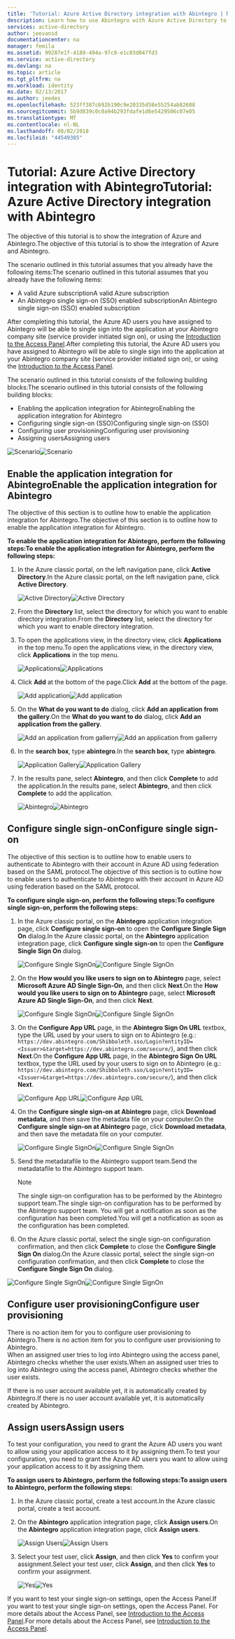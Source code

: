```yaml
---
title: 'Tutorial: Azure Active Directory integration with Abintegro | Microsoft Docs'
description: Learn how to use Abintegro with Azure Active Directory to enable single sign-on, automated provisioning, and more!
services: active-directory
author: jeevansd
documentationcenter: na
manager: femila
ms.assetid: 99287e1f-4189-494a-97c8-e1c03d047fd3
ms.service: active-directory
ms.devlang: na
ms.topic: article
ms.tgt_pltfrm: na
ms.workload: identity
ms.date: 02/13/2017
ms.author: jeedes
ms.openlocfilehash: 523ff387c692b190c9e20335d58e55254ab82688
ms.sourcegitcommit: 5b9d839c0c0a94b293fdafe1d6e5429506c07e05
ms.translationtype: MT
ms.contentlocale: nl-NL
ms.lasthandoff: 08/02/2018
ms.locfileid: "44549385"
---
```

# <a name="tutorial-azure-active-directory-integration-with-abintegro"></a><span data-ttu-id="95f36-103">Tutorial: Azure Active Directory integration with Abintegro</span><span class="sxs-lookup"><span data-stu-id="95f36-103">Tutorial: Azure Active Directory integration with Abintegro</span></span>
<span data-ttu-id="95f36-104">The objective of this tutorial is to show the integration of Azure and Abintegro.</span><span class="sxs-lookup"><span data-stu-id="95f36-104">The objective of this tutorial is to show the integration of Azure and Abintegro.</span></span>  

<span data-ttu-id="95f36-105">The scenario outlined in this tutorial assumes that you already have the following items:</span><span class="sxs-lookup"><span data-stu-id="95f36-105">The scenario outlined in this tutorial assumes that you already have the following items:</span></span>

* <span data-ttu-id="95f36-106">A valid Azure subscription</span><span class="sxs-lookup"><span data-stu-id="95f36-106">A valid Azure subscription</span></span>
* <span data-ttu-id="95f36-107">An Abintegro single sign-on (SSO) enabled subscription</span><span class="sxs-lookup"><span data-stu-id="95f36-107">An Abintegro single sign-on (SSO) enabled subscription</span></span>

<span data-ttu-id="95f36-108">After completing this tutorial, the Azure AD users you have assigned to Abintegro will be able to single sign into the application at your Abintegro company site (service provider initiated sign on), or using the [Introduction to the Access Panel](active-directory-saas-access-panel-introduction.md).</span><span class="sxs-lookup"><span data-stu-id="95f36-108">After completing this tutorial, the Azure AD users you have assigned to Abintegro will be able to single sign into the application at your Abintegro company site (service provider initiated sign on), or using the [Introduction to the Access Panel](active-directory-saas-access-panel-introduction.md).</span></span>

<span data-ttu-id="95f36-109">The scenario outlined in this tutorial consists of the following building blocks:</span><span class="sxs-lookup"><span data-stu-id="95f36-109">The scenario outlined in this tutorial consists of the following building blocks:</span></span>

* <span data-ttu-id="95f36-110">Enabling the application integration for Abintegro</span><span class="sxs-lookup"><span data-stu-id="95f36-110">Enabling the application integration for Abintegro</span></span>
* <span data-ttu-id="95f36-111">Configuring single sign-on (SSO)</span><span class="sxs-lookup"><span data-stu-id="95f36-111">Configuring single sign-on (SSO)</span></span>
* <span data-ttu-id="95f36-112">Configuring user provisioning</span><span class="sxs-lookup"><span data-stu-id="95f36-112">Configuring user provisioning</span></span>
* <span data-ttu-id="95f36-113">Assigning users</span><span class="sxs-lookup"><span data-stu-id="95f36-113">Assigning users</span></span>

<span data-ttu-id="95f36-114">![Scenario](https://docstestmedia1.blob.core.windows.net/azure-media/articles/active-directory/media/active-directory-saas-abintegro-tutorial/IC790076.png "Scenario")</span><span class="sxs-lookup"><span data-stu-id="95f36-114">![Scenario](https://docstestmedia1.blob.core.windows.net/azure-media/articles/active-directory/media/active-directory-saas-abintegro-tutorial/IC790076.png "Scenario")</span></span>

## <a name="enable-the-application-integration-for-abintegro"></a><span data-ttu-id="95f36-115">Enable the application integration for Abintegro</span><span class="sxs-lookup"><span data-stu-id="95f36-115">Enable the application integration for Abintegro</span></span>
<span data-ttu-id="95f36-116">The objective of this section is to outline how to enable the application integration for Abintegro.</span><span class="sxs-lookup"><span data-stu-id="95f36-116">The objective of this section is to outline how to enable the application integration for Abintegro.</span></span>

<span data-ttu-id="95f36-117">**To enable the application integration for Abintegro, perform the following steps:**</span><span class="sxs-lookup"><span data-stu-id="95f36-117">**To enable the application integration for Abintegro, perform the following steps:**</span></span>

1. <span data-ttu-id="95f36-118">In the Azure classic portal, on the left navigation pane, click **Active Directory**.</span><span class="sxs-lookup"><span data-stu-id="95f36-118">In the Azure classic portal, on the left navigation pane, click **Active Directory**.</span></span>
   
   <span data-ttu-id="95f36-119">![Active Directory](https://docstestmedia1.blob.core.windows.net/azure-media/articles/active-directory/media/active-directory-saas-abintegro-tutorial/IC700993.png "Active Directory")</span><span class="sxs-lookup"><span data-stu-id="95f36-119">![Active Directory](https://docstestmedia1.blob.core.windows.net/azure-media/articles/active-directory/media/active-directory-saas-abintegro-tutorial/IC700993.png "Active Directory")</span></span>
2. <span data-ttu-id="95f36-120">From the **Directory** list, select the directory for which you want to enable directory integration.</span><span class="sxs-lookup"><span data-stu-id="95f36-120">From the **Directory** list, select the directory for which you want to enable directory integration.</span></span>
3. <span data-ttu-id="95f36-121">To open the applications view, in the directory view, click **Applications** in the top menu.</span><span class="sxs-lookup"><span data-stu-id="95f36-121">To open the applications view, in the directory view, click **Applications** in the top menu.</span></span>
   
   <span data-ttu-id="95f36-122">![Applications](https://docstestmedia1.blob.core.windows.net/azure-media/articles/active-directory/media/active-directory-saas-abintegro-tutorial/IC700994.png "Applications")</span><span class="sxs-lookup"><span data-stu-id="95f36-122">![Applications](https://docstestmedia1.blob.core.windows.net/azure-media/articles/active-directory/media/active-directory-saas-abintegro-tutorial/IC700994.png "Applications")</span></span>
4. <span data-ttu-id="95f36-123">Click **Add** at the bottom of the page.</span><span class="sxs-lookup"><span data-stu-id="95f36-123">Click **Add** at the bottom of the page.</span></span>
   
   <span data-ttu-id="95f36-124">![Add application](https://docstestmedia1.blob.core.windows.net/azure-media/articles/active-directory/media/active-directory-saas-abintegro-tutorial/IC749321.png "Add application")</span><span class="sxs-lookup"><span data-stu-id="95f36-124">![Add application](https://docstestmedia1.blob.core.windows.net/azure-media/articles/active-directory/media/active-directory-saas-abintegro-tutorial/IC749321.png "Add application")</span></span>
5. <span data-ttu-id="95f36-125">On the **What do you want to do** dialog, click **Add an application from the gallery**.</span><span class="sxs-lookup"><span data-stu-id="95f36-125">On the **What do you want to do** dialog, click **Add an application from the gallery**.</span></span>
   
   <span data-ttu-id="95f36-126">![Add an application from gallerry](https://docstestmedia1.blob.core.windows.net/azure-media/articles/active-directory/media/active-directory-saas-abintegro-tutorial/IC749322.png "Add an application from gallerry")</span><span class="sxs-lookup"><span data-stu-id="95f36-126">![Add an application from gallerry](https://docstestmedia1.blob.core.windows.net/azure-media/articles/active-directory/media/active-directory-saas-abintegro-tutorial/IC749322.png "Add an application from gallerry")</span></span>
6. <span data-ttu-id="95f36-127">In the **search box**, type **abintegro**.</span><span class="sxs-lookup"><span data-stu-id="95f36-127">In the **search box**, type **abintegro**.</span></span>
   
   <span data-ttu-id="95f36-128">![Application Gallery](https://docstestmedia1.blob.core.windows.net/azure-media/articles/active-directory/media/active-directory-saas-abintegro-tutorial/IC790077.png "Application Gallery")</span><span class="sxs-lookup"><span data-stu-id="95f36-128">![Application Gallery](https://docstestmedia1.blob.core.windows.net/azure-media/articles/active-directory/media/active-directory-saas-abintegro-tutorial/IC790077.png "Application Gallery")</span></span>
7. <span data-ttu-id="95f36-129">In the results pane, select **Abintegro**, and then click **Complete** to add the application.</span><span class="sxs-lookup"><span data-stu-id="95f36-129">In the results pane, select **Abintegro**, and then click **Complete** to add the application.</span></span>
   
   <span data-ttu-id="95f36-130">![Abintegro](https://docstestmedia1.blob.core.windows.net/azure-media/articles/active-directory/media/active-directory-saas-abintegro-tutorial/IC790078.png "Abintegro")</span><span class="sxs-lookup"><span data-stu-id="95f36-130">![Abintegro](https://docstestmedia1.blob.core.windows.net/azure-media/articles/active-directory/media/active-directory-saas-abintegro-tutorial/IC790078.png "Abintegro")</span></span>
   
## <a name="configure-single-sign-on"></a><span data-ttu-id="95f36-131">Configure single sign-on</span><span class="sxs-lookup"><span data-stu-id="95f36-131">Configure single sign-on</span></span>

<span data-ttu-id="95f36-132">The objective of this section is to outline how to enable users to authenticate to Abintegro with their account in Azure AD using federation based on the SAML protocol.</span><span class="sxs-lookup"><span data-stu-id="95f36-132">The objective of this section is to outline how to enable users to authenticate to Abintegro with their account in Azure AD using federation based on the SAML protocol.</span></span>

<span data-ttu-id="95f36-133">**To configure single sign-on, perform the following steps:**</span><span class="sxs-lookup"><span data-stu-id="95f36-133">**To configure single sign-on, perform the following steps:**</span></span>

1. <span data-ttu-id="95f36-134">In the Azure classic portal, on the **Abintegro** application integration page, click **Configure single sign-on** to open the **Configure Single Sign On** dialog.</span><span class="sxs-lookup"><span data-stu-id="95f36-134">In the Azure classic portal, on the **Abintegro** application integration page, click **Configure single sign-on** to open the **Configure Single Sign On** dialog.</span></span>
   
   <span data-ttu-id="95f36-135">![Configure Single SignOn](https://docstestmedia1.blob.core.windows.net/azure-media/articles/active-directory/media/active-directory-saas-abintegro-tutorial/IC790079.png "Configure Single SignOn")</span><span class="sxs-lookup"><span data-stu-id="95f36-135">![Configure Single SignOn](https://docstestmedia1.blob.core.windows.net/azure-media/articles/active-directory/media/active-directory-saas-abintegro-tutorial/IC790079.png "Configure Single SignOn")</span></span>
2. <span data-ttu-id="95f36-136">On the **How would you like users to sign on to Abintegro** page, select **Microsoft Azure AD Single Sign-On**, and then click **Next**.</span><span class="sxs-lookup"><span data-stu-id="95f36-136">On the **How would you like users to sign on to Abintegro** page, select **Microsoft Azure AD Single Sign-On**, and then click **Next**.</span></span>
   
   <span data-ttu-id="95f36-137">![Configure Single SignOn](https://docstestmedia1.blob.core.windows.net/azure-media/articles/active-directory/media/active-directory-saas-abintegro-tutorial/IC790080.png "Configure Single SignOn")</span><span class="sxs-lookup"><span data-stu-id="95f36-137">![Configure Single SignOn](https://docstestmedia1.blob.core.windows.net/azure-media/articles/active-directory/media/active-directory-saas-abintegro-tutorial/IC790080.png "Configure Single SignOn")</span></span>
3. <span data-ttu-id="95f36-138">On the **Configure App URL** page, in the **Abintegro Sign On URL** textbox, type the URL used by your users to sign on to Abintegro (e.g.: `https://dev.abintegro.com/Shibboleth.sso/Login?entityID=<Issuer>&target=https://dev.abintegro.com/secure/`), and then click **Next**.</span><span class="sxs-lookup"><span data-stu-id="95f36-138">On the **Configure App URL** page, in the **Abintegro Sign On URL** textbox, type the URL used by your users to sign on to Abintegro (e.g.: `https://dev.abintegro.com/Shibboleth.sso/Login?entityID=<Issuer>&target=https://dev.abintegro.com/secure/`), and then click **Next**.</span></span>
   
   <span data-ttu-id="95f36-139">![Configure App URL](https://docstestmedia1.blob.core.windows.net/azure-media/articles/active-directory/media/active-directory-saas-abintegro-tutorial/IC790081.png "Configure App URL")</span><span class="sxs-lookup"><span data-stu-id="95f36-139">![Configure App URL](https://docstestmedia1.blob.core.windows.net/azure-media/articles/active-directory/media/active-directory-saas-abintegro-tutorial/IC790081.png "Configure App URL")</span></span>
4. <span data-ttu-id="95f36-140">On the **Configure single sign-on at Abintegro** page, click **Download metadata**, and then save the metadata file on your computer.</span><span class="sxs-lookup"><span data-stu-id="95f36-140">On the **Configure single sign-on at Abintegro** page, click **Download metadata**, and then save the metadata file on your computer.</span></span>
   
   <span data-ttu-id="95f36-141">![Configure Single SignOn](https://docstestmedia1.blob.core.windows.net/azure-media/articles/active-directory/media/active-directory-saas-abintegro-tutorial/IC790082.png "Configure Single SignOn")</span><span class="sxs-lookup"><span data-stu-id="95f36-141">![Configure Single SignOn](https://docstestmedia1.blob.core.windows.net/azure-media/articles/active-directory/media/active-directory-saas-abintegro-tutorial/IC790082.png "Configure Single SignOn")</span></span>
5. <span data-ttu-id="95f36-142">Send the metadatafile to the Abintegro support team.</span><span class="sxs-lookup"><span data-stu-id="95f36-142">Send the metadatafile to the Abintegro support team.</span></span>
   
   >[!NOTE]
   ><span data-ttu-id="95f36-143">The single sign-on configuration has to be performed by the Abintegro support team.</span><span class="sxs-lookup"><span data-stu-id="95f36-143">The single sign-on configuration has to be performed by the Abintegro support team.</span></span> <span data-ttu-id="95f36-144">You will get a notification as soon as the configuration has been completed.</span><span class="sxs-lookup"><span data-stu-id="95f36-144">You will get a notification as soon as the configuration has been completed.</span></span>
   >  
6. <span data-ttu-id="95f36-145">On the Azure classic portal, select the single sign-on configuration confirmation, and then click **Complete** to close the **Configure Single Sign On** dialog.</span><span class="sxs-lookup"><span data-stu-id="95f36-145">On the Azure classic portal, select the single sign-on configuration confirmation, and then click **Complete** to close the **Configure Single Sign On** dialog.</span></span>
   
  <span data-ttu-id="95f36-146">![Configure Single SignOn](https://docstestmedia1.blob.core.windows.net/azure-media/articles/active-directory/media/active-directory-saas-abintegro-tutorial/IC790083.png "Configure Single SignOn")</span><span class="sxs-lookup"><span data-stu-id="95f36-146">![Configure Single SignOn](https://docstestmedia1.blob.core.windows.net/azure-media/articles/active-directory/media/active-directory-saas-abintegro-tutorial/IC790083.png "Configure Single SignOn")</span></span>
   
## <a name="configure-user-provisioning"></a><span data-ttu-id="95f36-147">Configure user provisioning</span><span class="sxs-lookup"><span data-stu-id="95f36-147">Configure user provisioning</span></span>

<span data-ttu-id="95f36-148">There is no action item for you to configure user provisioning to Abintegro.</span><span class="sxs-lookup"><span data-stu-id="95f36-148">There is no action item for you to configure user provisioning to Abintegro.</span></span>  
<span data-ttu-id="95f36-149">When an assigned user tries to log into Abintegro using the access panel, Abintegro checks whether the user exists.</span><span class="sxs-lookup"><span data-stu-id="95f36-149">When an assigned user tries to log into Abintegro using the access panel, Abintegro checks whether the user exists.</span></span>  

<span data-ttu-id="95f36-150">If there is no user account available yet, it is automatically created by Abintegro.</span><span class="sxs-lookup"><span data-stu-id="95f36-150">If there is no user account available yet, it is automatically created by Abintegro.</span></span>

## <a name="assign-users"></a><span data-ttu-id="95f36-151">Assign users</span><span class="sxs-lookup"><span data-stu-id="95f36-151">Assign users</span></span>
<span data-ttu-id="95f36-152">To test your configuration, you need to grant the Azure AD users you want to allow using your application access to it by assigning them.</span><span class="sxs-lookup"><span data-stu-id="95f36-152">To test your configuration, you need to grant the Azure AD users you want to allow using your application access to it by assigning them.</span></span>

<span data-ttu-id="95f36-153">**To assign users to Abintegro, perform the following steps:**</span><span class="sxs-lookup"><span data-stu-id="95f36-153">**To assign users to Abintegro, perform the following steps:**</span></span>

1. <span data-ttu-id="95f36-154">In the Azure classic portal, create a test account.</span><span class="sxs-lookup"><span data-stu-id="95f36-154">In the Azure classic portal, create a test account.</span></span>
2. <span data-ttu-id="95f36-155">On the **Abintegro** application integration page, click **Assign users**.</span><span class="sxs-lookup"><span data-stu-id="95f36-155">On the **Abintegro** application integration page, click **Assign users**.</span></span>
   
   <span data-ttu-id="95f36-156">![Assign Users](https://docstestmedia1.blob.core.windows.net/azure-media/articles/active-directory/media/active-directory-saas-abintegro-tutorial/IC790084.png "Assign Users")</span><span class="sxs-lookup"><span data-stu-id="95f36-156">![Assign Users](https://docstestmedia1.blob.core.windows.net/azure-media/articles/active-directory/media/active-directory-saas-abintegro-tutorial/IC790084.png "Assign Users")</span></span>
3. <span data-ttu-id="95f36-157">Select your test user, click **Assign**, and then click **Yes** to confirm your assignment.</span><span class="sxs-lookup"><span data-stu-id="95f36-157">Select your test user, click **Assign**, and then click **Yes** to confirm your assignment.</span></span>
   
   <span data-ttu-id="95f36-158">![Yes](https://docstestmedia1.blob.core.windows.net/azure-media/articles/active-directory/media/active-directory-saas-abintegro-tutorial/IC767830.png "Yes")</span><span class="sxs-lookup"><span data-stu-id="95f36-158">![Yes](https://docstestmedia1.blob.core.windows.net/azure-media/articles/active-directory/media/active-directory-saas-abintegro-tutorial/IC767830.png "Yes")</span></span>

<span data-ttu-id="95f36-159">If you want to test your single sign-on settings, open the Access Panel.</span><span class="sxs-lookup"><span data-stu-id="95f36-159">If you want to test your single sign-on settings, open the Access Panel.</span></span> <span data-ttu-id="95f36-160">For more details about the Access Panel, see [Introduction to the Access Panel](active-directory-saas-access-panel-introduction.md).</span><span class="sxs-lookup"><span data-stu-id="95f36-160">For more details about the Access Panel, see [Introduction to the Access Panel](active-directory-saas-access-panel-introduction.md).</span></span>















